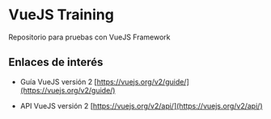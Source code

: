 # VueJS Training

Repositorio para pruebas con VueJS Framework

## Enlaces de interés

+ Guía VueJS versión 2 [https://vuejs.org/v2/guide/](https://vuejs.org/v2/guide/)

+ API VueJS versión 2 [https://vuejs.org/v2/api/](https://vuejs.org/v2/api/)